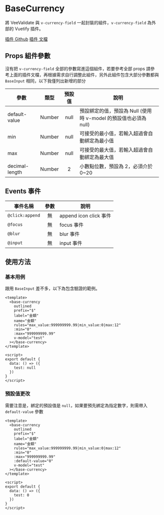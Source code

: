 # BaseCurrency

將 VeeValidate 與 `v-currency-field` 一起封裝的組件，`v-currency-field` 為外部的 Vuetify 插件。

[插件 Github](https://github.com/phiny1/v-currency-field)
[插件 文檔](https://phiny1.github.io/v-currency-field/config.html#component-props)

## Props 組件參數

沒有把 `v-currency-field` 全部的參數寫進這個組件，若要參考全部 props 請參考上面的插件文檔，再根據需求自行調整此組件，另外此組件包含大部分參數都與 `BaseInput` 相同，以下我僅列出新增的部分

| 參數           |  類型  | 預設值 | 說明                                                             |
| -------------- | :----: | :----: | ---------------------------------------------------------------- |
| default-value  | Number |  null  | 預設綁定的值，預設為 Null (使用時 v-model 的預設值也必須為 null) |
| min            | Number |  null  | 可接受的最小值，若輸入超過會自動綁定為最小值                     |
| max            | Number |  null  | 可接受的最大值，若輸入超過會自動綁定為最大值                     |
| decimal-length | Number |   2    | 小數點位數，預設為 2，必須介於 0~20                              |

## Events 事件

| 事件名稱        | 參數 | 說明                   |
| --------------- | :--: | ---------------------- |
| `@click:append` |  無  | append icon click 事件 |
| `@focus`        |  無  | focus 事件             |
| `@blur`         |  無  | blur 事件              |
| `@input`        |  無  | input 事件             |

## 使用方法

### 基本用例

跟用 `BaseInput` 差不多，以下為包含驗證的範例。

```vue
<template>
  <base-currency
    outlined
    prefix="$"
    label="金額"
    name="金額"
    rules="max_value:999999999.99|min_value:0|max:12"
    :min="0"
    :max="999999999.99"
    v-model="test"
  ></base-currency>
</template>

<script>
export default {
  data: () => ({
    test: null
  })
}
</script>
```

### 預設值更改

需要注意是，綁定的預設值是 `null`，如果要預先綁定為指定數字，則需帶入 `default-value` 參數

```vue
<template>
  <base-currency
    outlined
    prefix="$"
    label="金額"
    name="金額"
    rules="max_value:999999999.99|min_value:0|max:12"
    :min="0"
    :max="999999999.99"
    :default-value="0"
    v-model="test"
  ></base-currency>
</template>

<script>
export default {
  data: () => ({
    test: 0
  })
}
</script>
```
